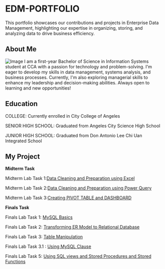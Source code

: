 # EDM-PORTFOLIO
This portfolio showcases our contributions and projects in Enterprise Data Management, highlighting our expertise in organizing, storing, and analyzing data to drive business efficiency.

## About Me
![Image](https://github.com/user-attachments/assets/faa04b4c-cf23-4e0b-bb3b-9c311a54dd76)
I am a first-year Bachelor of Science in Information Systems student at CCA with a passion for technology and problem-solving. I'm eager to develop my skills in data management, systems analysis, and business processes. Currently, I'm also exploring managerial skills to enhance my leadership and decision-making abilities. Always open to learning and new opportunities!

## Education
COLLEGE: Currently enrolled in City College of Angeles

SENIOR HIGH SCHOOL: Graduated from Angeles City Science High School

JUNIOR HIGH SCHOOL: Graduated from Don Antonio Lee Chi Uan Integrated School

## My Project
**Midterm Task**

Midterm Lab Task 1:[Data Cleaning and Preparation using Excel](https://artjohnamaro.github.io/Midterm-Task-1/) 

Midterm Lab Task 2:[Data Cleaning and Preparation using Power Query](https://artjohnamaro.github.io/Midterm-Task-2/)

Midterm Lab Task 3:[Creating PIVOT TABLE and DASHBOARD](https://artjohnamaro.github.io/Midterm-Task-3/)

**Finals Task**

Finals Lab Task 1: [MySQL Basics](https://artjohnamaro.github.io/Finals-Lab-Task-1/)

Finals Lab Task 2: [Transforming ER Model to Relational Database](https://artjohnamaro.github.io/Finals-Lab-Task-2/)

Finals Lab Task 3: [Table Manipulation](https://artjohnamaro.github.io/Finals-Lab-Task-3/)

Finals Lab Task 3.1 : [Using MySQL Clause](https://artjohnamaro.github.io/Final-Lab-Task-3.1/)

Finals Lab Task 5: [Using SQL views and Stored Procedures and Stored Functions](https://artjohnamaro.github.io/Finals-Lab-Task-5/)
